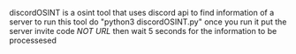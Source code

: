discordOSINT is a osint tool that uses discord api to find information of a server
to run this tool do "python3 discordOSINT.py"
once you run it put the server invite code *NOT URL*
then wait 5 seconds for the information to be processesed
